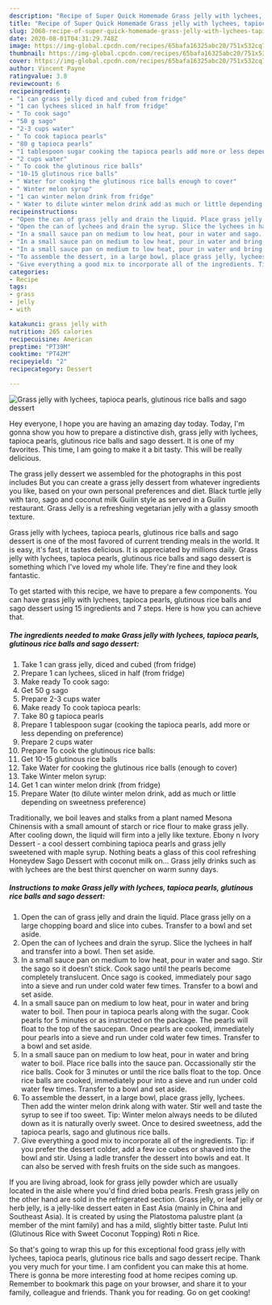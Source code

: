```yaml
---
description: "Recipe of Super Quick Homemade Grass jelly with lychees, tapioca pearls, glutinous rice balls and sago dessert"
title: "Recipe of Super Quick Homemade Grass jelly with lychees, tapioca pearls, glutinous rice balls and sago dessert"
slug: 2068-recipe-of-super-quick-homemade-grass-jelly-with-lychees-tapioca-pearls-glutinous-rice-balls-and-sago-dessert
date: 2020-08-01T04:31:29.748Z
image: https://img-global.cpcdn.com/recipes/65bafa16325abc20/751x532cq70/grass-jelly-with-lychees-tapioca-pearls-glutinous-rice-balls-and-sago-dessert-recipe-main-photo.jpg
thumbnail: https://img-global.cpcdn.com/recipes/65bafa16325abc20/751x532cq70/grass-jelly-with-lychees-tapioca-pearls-glutinous-rice-balls-and-sago-dessert-recipe-main-photo.jpg
cover: https://img-global.cpcdn.com/recipes/65bafa16325abc20/751x532cq70/grass-jelly-with-lychees-tapioca-pearls-glutinous-rice-balls-and-sago-dessert-recipe-main-photo.jpg
author: Vincent Payne
ratingvalue: 3.8
reviewcount: 6
recipeingredient:
- "1 can grass jelly diced and cubed from fridge"
- "1 can lychees sliced in half from fridge"
- " To cook sago"
- "50 g sago"
- "2-3 cups water"
- " To cook tapioca pearls"
- "80 g tapioca pearls"
- "1 tablespoon sugar cooking the tapioca pearls add more or less depending on preference"
- "2 cups water"
- " To cook the glutinous rice balls"
- "10-15 glutinous rice balls"
- " Water for cooking the glutinous rice balls enough to cover"
- " Winter melon syrup"
- "1 can winter melon drink from fridge"
- " Water to dilute winter melon drink add as much or little depending on sweetness preference"
recipeinstructions:
- "Open the can of grass jelly and drain the liquid. Place grass jelly on a large chopping board and slice into cubes. Transfer to a bowl and set aside."
- "Open the can of lychees and drain the syrup. Slice the lychees in half and transfer into a bowl. Then set aside."
- "In a small sauce pan on medium to low heat, pour in water and sago. Stir the sago so it doesn’t stick. Cook sago until the pearls become completely translucent. Once sago is cooked, immediately pour sago into a sieve and run under cold water few times. Transfer to a bowl and set aside."
- "In a small sauce pan on medium to low heat, pour in water and bring water to boil. Then pour in tapioca pearls along with the sugar. Cook pearls for 5 minutes or as instructed on the package. The pearls will float to the top of the saucepan. Once pearls are cooked, immediately pour pearls into a sieve and run under cold water few times. Transfer to a bowl and set aside."
- "In a small sauce pan on medium to low heat, pour in water and bring water to boil. Place rice balls into the sauce pan. Occassionally stir the rice balls. Cook for 3 minutes or until the rice balls float to the top. Once rice balls are cooked, immediately pour into a sieve and run under cold water few times. Transfer to a bowl and set aside."
- "To assemble the dessert, in a large bowl, place grass jelly, lychees. Then add the winter melon drink along with water. Stir well and taste the syrup to see if too sweet. Tip: Winter melon always needs to be diluted down as it is naturally overly sweet. Once to desired sweetness, add the tapioca pearls, sago and glutinous rice balls."
- "Give everything a good mix to incorporate all of the ingredients. Tip: if you prefer the dessert colder, add a few ice cubes or shaved into the bowl and stir. Using a ladle transfer the dessert into bowls and eat. It can also be served with fresh fruits on the side such as mangoes."
categories:
- Recipe
tags:
- grass
- jelly
- with

katakunci: grass jelly with 
nutrition: 265 calories
recipecuisine: American
preptime: "PT39M"
cooktime: "PT42M"
recipeyield: "2"
recipecategory: Dessert

---
```



![Grass jelly with lychees, tapioca pearls, glutinous rice balls and sago dessert](https://img-global.cpcdn.com/recipes/65bafa16325abc20/751x532cq70/grass-jelly-with-lychees-tapioca-pearls-glutinous-rice-balls-and-sago-dessert-recipe-main-photo.jpg)

Hey everyone, I hope you are having an amazing day today. Today, I'm gonna show you how to prepare a distinctive dish, grass jelly with lychees, tapioca pearls, glutinous rice balls and sago dessert. It is one of my favorites. This time, I am going to make it a bit tasty. This will be really delicious.

The grass jelly dessert we assembled for the photographs in this post includes But you can create a grass jelly dessert from whatever ingredients you like, based on your own personal preferences and diet. Black turtle jelly with taro, sago and coconut milk Guilin style as served in a Guilin restaurant. Grass Jelly is a refreshing vegetarian jelly with a glassy smooth texture.

Grass jelly with lychees, tapioca pearls, glutinous rice balls and sago dessert is one of the most favored of current trending meals in the world. It is easy, it's fast, it tastes delicious. It is appreciated by millions daily. Grass jelly with lychees, tapioca pearls, glutinous rice balls and sago dessert is something which I've loved my whole life. They're fine and they look fantastic.


To get started with this recipe, we have to prepare a few components. You can have grass jelly with lychees, tapioca pearls, glutinous rice balls and sago dessert using 15 ingredients and 7 steps. Here is how you can achieve that.

<!--inarticleads1-->

##### The ingredients needed to make Grass jelly with lychees, tapioca pearls, glutinous rice balls and sago dessert:

1. Take 1 can grass jelly, diced and cubed (from fridge)
1. Prepare 1 can lychees, sliced in half (from fridge)
1. Make ready  To cook sago:
1. Get 50 g sago
1. Prepare 2-3 cups water
1. Make ready  To cook tapioca pearls:
1. Take 80 g tapioca pearls
1. Prepare 1 tablespoon sugar (cooking the tapioca pearls, add more or less depending on preference)
1. Prepare 2 cups water
1. Prepare  To cook the glutinous rice balls:
1. Get 10-15 glutinous rice balls
1. Take  Water for cooking the glutinous rice balls (enough to cover)
1. Take  Winter melon syrup:
1. Get 1 can winter melon drink (from fridge)
1. Prepare  Water (to dilute winter melon drink, add as much or little depending on sweetness preference)


Traditionally, we boil leaves and stalks from a plant named Mesona Chinensis with a small amount of starch or rice flour to make grass jelly. After cooling down, the liquid will firm into a jelly like texture. Ebony n Ivory Dessert - a cool dessert combining tapioca pearls and grass jelly sweetened with maple syrup. Nothing beats a glass of this cool refreshing Honeydew Sago Dessert with coconut milk on… Grass jelly drinks such as with lychees are the best thirst quencher on warm sunny days. 

<!--inarticleads2-->

##### Instructions to make Grass jelly with lychees, tapioca pearls, glutinous rice balls and sago dessert:

1. Open the can of grass jelly and drain the liquid. Place grass jelly on a large chopping board and slice into cubes. Transfer to a bowl and set aside.
1. Open the can of lychees and drain the syrup. Slice the lychees in half and transfer into a bowl. Then set aside.
1. In a small sauce pan on medium to low heat, pour in water and sago. Stir the sago so it doesn’t stick. Cook sago until the pearls become completely translucent. Once sago is cooked, immediately pour sago into a sieve and run under cold water few times. Transfer to a bowl and set aside.
1. In a small sauce pan on medium to low heat, pour in water and bring water to boil. Then pour in tapioca pearls along with the sugar. Cook pearls for 5 minutes or as instructed on the package. The pearls will float to the top of the saucepan. Once pearls are cooked, immediately pour pearls into a sieve and run under cold water few times. Transfer to a bowl and set aside.
1. In a small sauce pan on medium to low heat, pour in water and bring water to boil. Place rice balls into the sauce pan. Occassionally stir the rice balls. Cook for 3 minutes or until the rice balls float to the top. Once rice balls are cooked, immediately pour into a sieve and run under cold water few times. Transfer to a bowl and set aside.
1. To assemble the dessert, in a large bowl, place grass jelly, lychees. Then add the winter melon drink along with water. Stir well and taste the syrup to see if too sweet. Tip: Winter melon always needs to be diluted down as it is naturally overly sweet. Once to desired sweetness, add the tapioca pearls, sago and glutinous rice balls.
1. Give everything a good mix to incorporate all of the ingredients. Tip: if you prefer the dessert colder, add a few ice cubes or shaved into the bowl and stir. Using a ladle transfer the dessert into bowls and eat. It can also be served with fresh fruits on the side such as mangoes.


If you are living abroad, look for grass jelly powder which are usually located in the aisle where you&#39;d find dried boba pearls. Fresh grass jelly on the other hand are sold in the refrigerated section. Grass jelly, or leaf jelly or herb jelly, is a jelly-like dessert eaten in East Asia (mainly in China and Southeast Asia). It is created by using the Platostoma palustre plant (a member of the mint family) and has a mild, slightly bitter taste. Pulut Inti (Glutinous Rice with Sweet Coconut Topping) Roti n Rice. 

So that's going to wrap this up for this exceptional food grass jelly with lychees, tapioca pearls, glutinous rice balls and sago dessert recipe. Thank you very much for your time. I am confident you can make this at home. There is gonna be more interesting food at home recipes coming up. Remember to bookmark this page on your browser, and share it to your family, colleague and friends. Thank you for reading. Go on get cooking!
